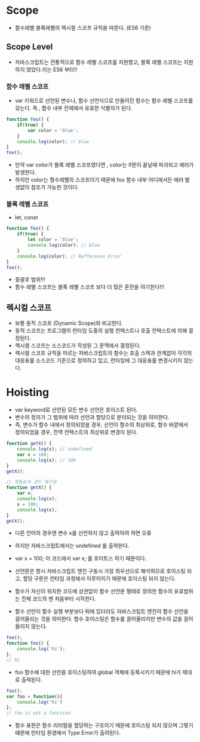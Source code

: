 # Scope
- 함수레벨 블록레벨의 렉시컬 스코프 규칙을 따른다. (ES6 기준)

## Scope Level
- 자바스크립트는 전통적으로 함수 레벨 스코프를 지원했고, 블록 레벨 스코프는 지원하지 않았다.이는 ES6 부터!!

### 함수 레벨 스코프
- var 키워드로 선언된 변수나, 함수 선언식으로 만들어진 함수는 함수 레벨 스코프를 갖는다. 즉 , 함수 내부 전체에서 유효한 식별자가 된다.
```javascript
function foo() {
    if(true) {
        var color = 'blue';
    }
    console.log(color); // blue
}
foo();
```
- 만약 var color가 블록 레벨 스코프였다면 , color는 if문이 끝날때 파괴되고 에러가 발생한다.
- 하지만 color는 함수레벨의 스코프이기 때문에 foo 함수 내부 어디에서든 에러 발생없이 참조가 가능한 것이다.


### 블록 레벨 스코프
- let, const
```javascript
function foo() {
    if(true) {
        let color = 'blue';
        console.log(color); // blue
    }
    console.log(color); // Refference Error
}
foo();
```
- 중괄호 범위!!!
- 함수 레벨 스코프는 블록 레벨 스코프 보다 더 많은 혼란을 야기한다!!!

## 렉시컬 스코프
- 보통 동적 스코프 (Dynamic Scope)와 비교한다.
- 동적 스코프는 프로그램의 런타임 도중의 실행 컨텍스트나 호출 컨텍스트에 의해 결정된다.
- 렉시컬 스코프는 소스코드가 작성된 그 문맥에서 결정된다.
- 렉시컬 스코프 규칙을 따르는 자바스크립트의 함수는 호출 스택과 관계없이 각각의 대응표를 소스코드 기준으로 정의하고 있고, 런타임에 그 대응표를 변경시키지 않는다.


# Hoisting
- var keyword로 선언된 모든 변수 선언은 호이스트 된다.
- 변수의 정의가 그 범위에 따라 선언과 할당으로 분리되는 것을 의미한다.
- 즉, 변수가 함수 내에서 정의되었을 경우, 선언이 함수의 최상위로, 함수 바깥에서 정의되었을 경우, 전역 컨텍스트의 최상위로 변경이 된다.

```javascript
function getX() {
    console.log(x); // undefined
    var x = 100;
    console.log(x); // 100
}
getX();

// 작동순서 코드 재구성
function getX() {
    var x;
    console.log(x);
    x = 100;
    console.log(x);
}
getX();
```
- 다른 언어의 경우엔 변수 x를 선언하지 않고 출력하려 하면 오류
- 하지만 자바스크립트에서는 undefined 를 출력한다.
- var x = 100; 이 코드에서 var x; 를 호이트스 하기 때문이다.

- 선언문은 항시 자바스크립트 엔진 구동시 가장 최우선으로 해석하므로 호이스팅 되고, 할당 구문은 런타임 과정에서 이루어지기 때문에 호이스팅 되지 않는다.
- 함수가 자신이 위치한 코드에 상관없이 함수 선언문 형태로 정의한 함수의 유효범위는 전체 코드의 맨 처음부터 시작한다.
- 함수 선언이 함수 실행 부분보다 뒤에 있더라도 자바스크립트 엔진이 함수 선언을 끌어올리는 것을 의미한다. 함수 호이스팅은 함수를 끌어올리지만 변수의 값을 끌어 올리지 않는다.

```javascript
foo();
function foo() {
    console.log('hi');
};
// hi
```
- foo 함수에 대한 선언을 호이스팅하여 global 객체에 등록시키기 때문에 hi가 제대로 출력된다.

```javascript
foo();
var foo = function(){
    console.log('hi')
};
// foo is not a function
```
- 함수 표현은 함수 리터럴을 할당하는 구조이기 때문에 호이스팅 되지 않으며 그렇기 떄문에 런타임 환경에서 Type Error가 출려된다.
